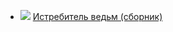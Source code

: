 * ![](/books/sf_fantasy/Гжегож%20Бабула/Истребитель%20ведьм%20(сборник).jpg) [Истребитель ведьм (сборник)](/books/sf_fantasy/Гжегож%20Бабула/Истребитель%20ведьм%20(сборник))